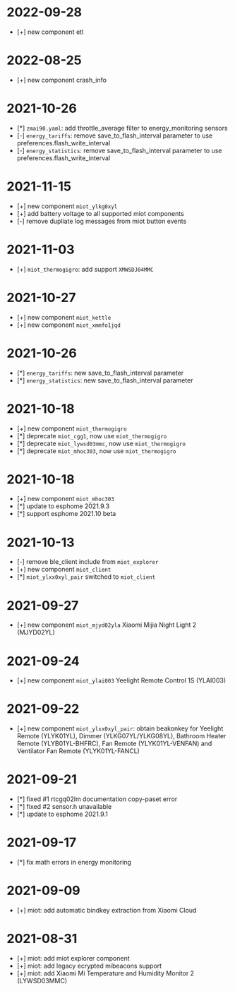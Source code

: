 # 2022-09-28
* [+] new component etl

# 2022-08-25
* [+] new component crash_info

# 2021-10-26
* [*] `zmai90.yaml`: add throttle_average filter to energy_monitoring sensors
* [-] `energy_tariffs`: remove save_to_flash_interval parameter to use preferences.flash_write_interval
* [-] `energy_statistics`: remove save_to_flash_interval parameter to use preferences.flash_write_interval

# 2021-11-15
* [+] new component `miot_ylkg0xyl`
* [+] add battery voltage to all supported miot components
* [-] remove dupliate log messages from miot button events

# 2021-11-03
* [+] `miot_thermogigro`: add support `XMWSDJ04MMC`

# 2021-10-27
* [+] new component `miot_kettle`
* [+] new component `miot_xmmfo1jqd`

# 2021-10-26
* [*] `energy_tariffs`: new save_to_flash_interval parameter
* [*] `energy_statistics`: new save_to_flash_interval parameter

# 2021-10-18
* [+] new component `miot_thermogigro`
* [*] deprecate `miot_cgg1`, now use `miot_thermogigro`
* [*] deprecate `miot_lywsd03mmc`, now use `miot_thermogigro`
* [*] deprecate `miot_mhoc303`, now use `miot_thermogigro`

# 2021-10-18
* [+] new component `miot_mhoc303`
* [*] update to esphome 2021.9.3
* [*] support esphome 2021.10 beta

# 2021-10-13
* [-] remove ble_client include from `miot_explorer`
* [+] new component `miot_client`
* [*] `miot_ylxx0xyl_pair` switched to `miot_client`

# 2021-09-27
* [+] new component `miot_mjyd02yla` Xiaomi Mijia Night Light 2 (MJYD02YL)

# 2021-09-24
* [+] new component `miot_ylai003` Yeelight Remote Control 1S (YLAI003)

# 2021-09-22
* [+] new component `miot_ylxx0xyl_pair`: obtain beakonkey for Yeelight Remote (YLYK01YL), Dimmer (YLKG07YL/YLKG08YL), Bathroom Heater Remote (YLYB01YL-BHFRC), Fan Remote (YLYK01YL-VENFAN) and Ventilator Fan Remote (YLYK01YL-FANCL)

# 2021-09-21
* [*] fixed #1 rtcgq02lm documentation copy-paset error
* [*] fixed #2 sensor.h unavailable
* [*] update to esphome 2021.9.1

# 2021-09-17
* [*] fix math errors in energy monitoring

# 2021-09-09
* [+] miot: add automatic bindkey extraction from Xiaomi Cloud

# 2021-08-31
* [+] miot: add miot explorer component
* [+] miot: add legacy ecrypted mibeacons support
* [+] miot: add Xiaomi Mi Temperature and Humidity Monitor 2 (LYWSD03MMC)
